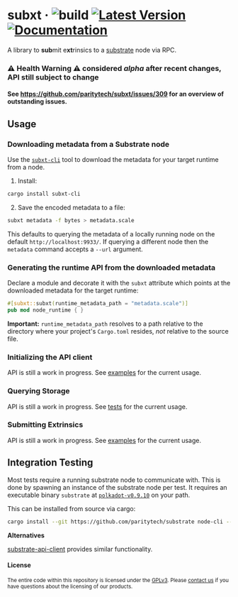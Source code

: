 # subxt &middot; ![build](https://github.com/paritytech/subxt/workflows/Rust/badge.svg) [![Latest Version](https://img.shields.io/crates/v/subxt.svg)](https://crates.io/crates/subxt) [![Documentation](https://docs.rs/subxt/badge.svg)](https://docs.rs/subxt)

A library to **sub**mit e**xt**rinsics to a [substrate](https://github.com/paritytech/substrate) node via RPC.

### :warning: Health Warning :warning: considered *alpha* after recent changes, API still subject to change

#### See https://github.com/paritytech/subxt/issues/309 for an overview of outstanding issues.

## Usage

### Downloading metadata from a Substrate node

Use the [`subxt-cli`](./cli) tool to download the metadata for your target runtime from a node.

1. Install:
```bash
cargo install subxt-cli
```
2. Save the encoded metadata to a file:
```bash
subxt metadata -f bytes > metadata.scale
```

This defaults to querying the metadata of a locally running node on the default `http://localhost:9933/`. If querying
a different node then the `metadata` command accepts a `--url` argument.

### Generating the runtime API from the downloaded metadata

Declare a module and decorate it with the `subxt` attribute which points at the downloaded metadata for the 
target runtime:

```rust
#[subxt::subxt(runtime_metadata_path = "metadata.scale")]
pub mod node_runtime { }
```

**Important:** `runtime_metadata_path` resolves to a path relative to the directory where your project's `Cargo.toml` 
resides, *not* relative to the source file.

### Initializing the API client

API is still a work in progress. See [examples](./examples) for the current usage.

### Querying Storage

API is still a work in progress. See [tests](./tests/integration/frame) for the current usage.

### Submitting Extrinsics

API is still a work in progress. See [examples](./examples/polkadot_balance_transfer.rs) for the current usage.

## Integration Testing

Most tests require a running substrate node to communicate with. This is done by spawning an instance of the
substrate node per test. It requires an executable binary `substrate` at [`polkadot-v0.9.10`](https://github.com/paritytech/substrate/releases/tag/polkadot-v0.9.10) on your path.

This can be installed from source via cargo:

```bash
cargo install --git https://github.com/paritytech/substrate node-cli --tag=polkadot-v0.9.10 --force
```

**Alternatives**

[substrate-api-client](https://github.com/scs/substrate-api-client) provides similar functionality.

#### License

<sup>
The entire code within this repository is licensed under the <a href="LICENSE">GPLv3</a>.
Please <a href="https://www.parity.io/contact/">contact us</a> if you have questions about the licensing of our
 products.
</sup>
